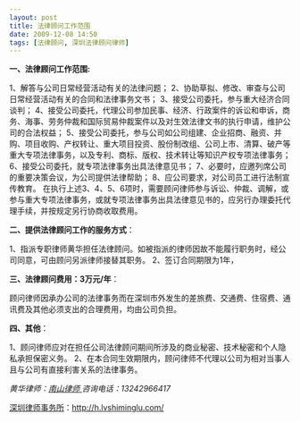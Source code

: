 ```yaml
---
layout: post
title: 法律顾问工作范围
date: 2009-12-08 14:50
tags: [法律顾问, 深圳法律顾问律师]
---
```

<strong>一、法律顾问工作范围:</strong>

1、解答与公司日常经营活动有关的法律问题；
2、协助草拟、修改、审查与公司日常经营活动有关的合同和法律事务文书；
3、接受公司委托，参与重大经济合同谈判；
4、接受公司委托，代理公司参加民事、经济、行政案件的诉讼和申诉，商务、海事、劳务仲裁和国际贸易仲裁案件以及对生效法律文书的执行申请，维护公司的合法权益；
5、接受公司委托，参与公司如公司组建、企业招商、融资、并购、项目收购、产权转让、重大项目投资、股份制改组、公司上市、清算、破产等重大专项法律事务，以及专利、商标、版权、技术转让等知识产权专项法律事务；
6、接受公司委托，就专项法律事务出具法律意见书；
7、必要时，应邀列席公司的重要决策会议，为公司提供法律帮助；
8、应公司要求，对公司员工进行法制宣传教育。
在执行上述3、4、5、6项时，需要顾问律师参与诉讼、仲裁、调解，或参与重大专项法律事务，或就专项法律事务出具法律意见书的，应另行办理委托代理手续，并按规定另行协商收取费用。

<strong>二、提供法律顾问工作的服务方式</strong>：

1、指派专职律师黄华担任法律顾问。如被指派的律师因故不能履行职务时，经公司同意，可由顾问另派律师接替其职务。
2、签订合同期限为1年，

<strong>三、法律顾问费用：3万元/年</strong>：

顾问律师因承办公司的法律事务而在深圳市外发生的差旅费、交通费、住宿费、通讯费及其他必须支出的合理费用，均由公司负担。

<strong>四、其他</strong>：

1、顾问律师应对在担任公司法律顾问期间所涉及的商业秘密、技术秘密和个人隐私承担保密义务。
2、在本合同生效期限内，顾问律师不代理以公司为相对当事人且与公司有直接利害关系的法律事务。

<em>黄华律师：</em><a title="南山律师" href="http://h.lvshiminglu.com/" target="_self"><em>南山律师
</em></a><em>咨询电话：13242966417</em>

<a href="http://h.lvshiminglu.com/">深圳律师事务所</a>：<a href="http://h.lvshiminglu.com/">http://h.lvshiminglu.com/</a>

